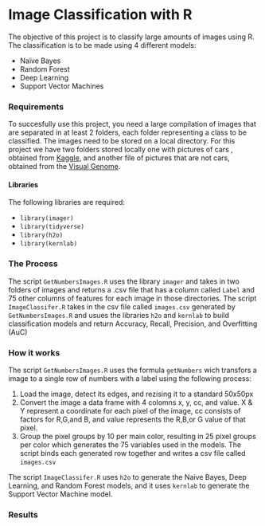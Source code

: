 # Image Classification with R
The objective of this project is to classify large amounts of images using R. The classification is to be made using 4 different models:

* Naïve Bayes
* Random Forest
* Deep Learning
* Support Vector Machines

### Requirements 
To succesfully use this project, you need a large compilation of images that are separated in at least 2 folders, each folder representing a class to be classified. The images need to be stored on a local directory. For this project we have two folders stored locally one with pictures of cars , obtained from [Kaggle](https://www.kaggle.com/senemanu/stanfordcarsfcs#01002.jpg), and another file of pictures that are not cars, obtained from the [Visual Genome](http://visualgenome.org/api/v0/api_home.html).

#### Libraries
The following libraries are required:
* `library(imager)`
* `library(tidyverse)`
* `library(h2o)`
* `library(kernlab)`

### The Process
The script `GetNumbersImages.R` uses the library `imager` and takes in two folders of images and returns a .csv file that has a column called `Label` and 75 other columns of features for each image in those directories. 
The script `ImageClassifer.R` takes in the csv file called `images.csv` generated by `GetNumbersImages.R` and usues the libraries `h2o` and `kernlab` to build classification models and return Accuracy, Recall, Precision, and Overfitting (AuC)

### How it works
The script `GetNumbersImages.R` uses the formula `getNumbers` wich transfors a image to a single row of numbers with a label using the following process:
1. Load the image, detect its edges, and rezising it to a standard 50x50px
2. Convert the image a data frame with 4 colomns x, y, cc, and value. X & Y represent a coordinate for each pixel of the image, cc consists of factors for R,G,and B, and value represents the R,B,or G value of that pixel.
3. Group the pixel groups by 10 per main color, resulting in 25 pixel groups per color which generates the 75 variables used in the models.
The script binds each generated row together and writes a csv file called `images.csv`

The script `ImageClassifer.R` uses `h2o` to generate the Naive Bayes, Deep Learning, and Random Forest models, and it uses `kernlab` to generate the Support Vector Machine model.

### Results



